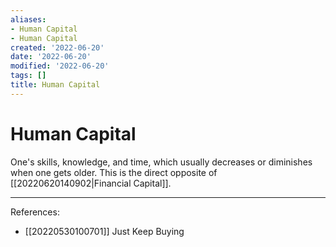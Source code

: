 ```yaml
---
aliases:
- Human Capital
- Human Capital
created: '2022-06-20'
date: '2022-06-20'
modified: '2022-06-20'
tags: []
title: Human Capital
---
```


# Human Capital

One's skills, knowledge, and time, which usually decreases or diminishes when one gets older. This is the direct opposite of [[20220620140902|Financial Capital]].

---
References:
- [[20220530100701]] Just Keep Buying